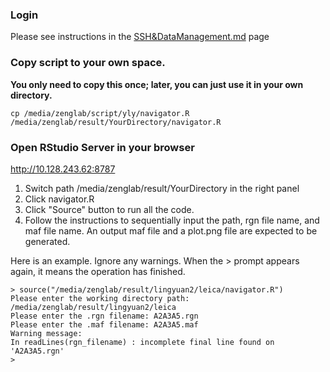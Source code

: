 ### Login
Please see instructions in the [SSH&DataManagement.md](https://github.com/ZenghuPKU/zenglab_server/blob/main/SSH%26DataManagement.md) page

### Copy script to your own space.
**You only need to copy this once; later, you can just use it in your own directory.**
```batchfile
cp /media/zenglab/script/yly/navigator.R /media/zenglab/result/YourDirectory/navigator.R
```

### Open RStudio Server in your browser

http://10.128.243.62:8787

1. Switch path /media/zenglab/result/YourDirectory in the right panel
2. Click navigator.R
3. Click "Source" button to run all the code.
4. Follow the instructions to sequentially input the path, rgn file name, and maf file name. An output maf file and a plot.png file are expected to be generated.

Here is an example. Ignore any warnings. When the > prompt appears again, it means the operation has finished.

```batch
> source("/media/zenglab/result/lingyuan2/leica/navigator.R")
Please enter the working directory path: /media/zenglab/result/lingyuan2/leica
Please enter the .rgn filename: A2A3A5.rgn
Please enter the .maf filename: A2A3A5.maf
Warning message:
In readLines(rgn_filename) : incomplete final line found on 'A2A3A5.rgn'
> 
```
